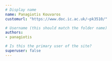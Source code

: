```yaml
---
# Display name
name: Panagiotis Kouvaros
customurl: "https://www.doc.ic.ac.uk/~pk3510/"

# Username (this should match the folder name)
authors:
- panagiotis

# Is this the primary user of the site?
superuser: false
---
```

